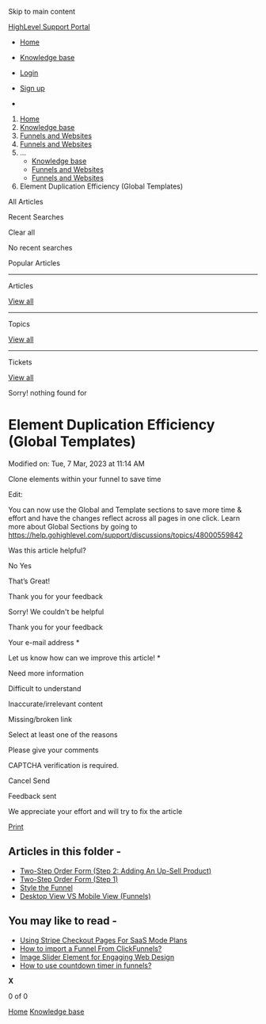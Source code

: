 Skip to main content

[ HighLevel Support Portal ](https://help.gohighlevel.com)

  * [ Home ](/support/home)
  * [ Knowledge base ](/support/solutions)

  * [Login](/support/login)
  * [Sign up](/support/signup)
  * 

  1. [Home](/support/home)
  2. [Knowledge base](/support/solutions)
  3. [Funnels and Websites](/support/solutions/155000000128)
  4. [Funnels and Websites](/support/solutions/folders/48000666011)
  5. ... 
     * [Knowledge base](/support/solutions)
     * [Funnels and Websites](/support/solutions/155000000128)
     * [Funnels and Websites](/support/solutions/folders/48000666011)
  6. Element Duplication Efficiency (Global Templates)

All  Articles 

Recent Searches

Clear all

No recent searches

Popular Articles

* * *

Articles

[View all](/support/search/solutions)

* * *

Topics

[View all](/support/search/topics)

* * *

Tickets

[View all](/support/search/tickets)

Sorry! nothing found for   

# Element Duplication Efficiency (Global Templates)

Modified on: Tue, 7 Mar, 2023 at 11:14 AM

Clone elements within your funnel to save time

Edit:

You can now use the Global and Template sections to save more time & effort and have the changes reflect across all pages in one click. Learn more about Global Sections by going to <https://help.gohighlevel.com/support/discussions/topics/48000559842>

Was this article helpful?

No  Yes 

That’s Great!

Thank you for your feedback

Sorry! We couldn't be helpful

Thank you for your feedback

Your e-mail address *

Let us know how can we improve this article! *

Need more information 

Difficult to understand 

Inaccurate/irrelevant content 

Missing/broken link 

Select at least one of the reasons 

Please give your comments 

CAPTCHA verification is required. 

Cancel  Send 

Feedback sent

We appreciate your effort and will try to fix the article

[Print](javascript:print\(\))

## Articles in this folder -

  * [Two-Step Order Form (Step 2: Adding An Up-Sell Product)](/support/solutions/articles/48000980306-two-step-order-form-step-2-adding-an-up-sell-product-)
  * [Two-Step Order Form (Step 1)](/support/solutions/articles/48000980307-two-step-order-form-step-1-)
  * [Style the Funnel](/support/solutions/articles/48000980309-style-the-funnel)
  * [Desktop View VS Mobile View (Funnels)](/support/solutions/articles/48000980310-desktop-view-vs-mobile-view-funnels-)

## You may like to read -

  * [Using Stripe Checkout Pages For SaaS Mode Plans](/support/solutions/articles/48001187056-using-stripe-checkout-pages-for-saas-mode-plans)
  * [How to import a Funnel From ClickFunnels?](/support/solutions/articles/48000980322-how-to-import-a-funnel-from-clickfunnels-)
  * [Image Slider Element for Engaging Web Design](/support/solutions/articles/155000001066-image-slider-element-for-engaging-web-design)
  * [How to use countdown timer in funnels?](/support/solutions/articles/155000003122-how-to-use-countdown-timer-in-funnels-)

**X**

0 of 0 []()

[Home](/support/home) [Knowledge base](/support/solutions)
